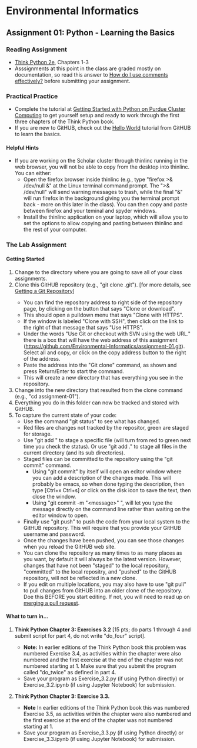 # Environmental Informatics

## Assignment 01: Python - Learning the Basics

### Reading Assignment

- [Think Python 2e](https://greenteapress.com/wp/think-python-2e/), Chapters 1-3
- Asssignments at this point in the class are graded mostly on documentation, so read this answer to [How do I use comments effectively?]( https://wiki.itap.purdue.edu/pages/viewpage.action?pageId=47221326) before submitting your assignment.

### Practical Practice

- Complete the tutorial at [Getting Started with Python on Purdue Cluster Computing](https://wiki.itap.purdue.edu/display/environmentalinformatics/Getting+started+with+Python+on+Purdue+Cluster+Computing) to get yourself setup and ready to work through the first three chapters of the Think Python book.
- If you are new to GitHUB, check out the [Hello World](https://guides.github.com/activities/hello-world/) tutorial from GitHUB to learn the basics.

#### Helpful Hints
- If you are working on the Scholar cluster through thinlinc running in the web browser, you will not be able to copy from the desktop into thinlinc.  You can either:
  - Open the firefox browser inside thinlinc (e.g., type "firefox >& /dev/null &" at the Linux terminal command prompt.  The ">& /dev/null" will send warning messages to trash, while the final "&" will run firefox in the background giving you the terminal prompt back - more on this later in the class).  You can then copy and paste between firefox and your teminal and spyder windows.
  - Install the thinlinc application on your laptop, which will allow you to set the options to allow copying and pasting between thinlinc and the rest of your computer.

### The Lab Assignment

#### Getting Started

1. Change to the directory where you are going to save all of your class assignments.
2. Clone this GitHUB repository (e.g., "git clone <http address>.git").  \[for more details, see [Getting a Git Repository](https://git-scm.com/book/en/v2/Git-Basics-Getting-a-Git-Repository)\]
   - You can find the repository address to right side of the repository page, by clicking on the button that says "Clone or download".  
   - This should open a pulldown menu that says "Clone with HTTPS".  
   - If the window is labeled "Clone with SSH", then click on the link to the right of that message that says "Use HTTPS".  
   - Under the words "Use Git or checkout with SVN using the web URL." there is a box that will have the web address of this assignment (https://github.com/Environmental-Informatics/assignment-01.git). Select all and copy, or click on the copy address button to the right of the address.
   - Paste the address into the "Git clone" command, as shown and press Return/Enter to start the command.
   - This will create a new directory that has everything you see in the repository.
3. Change into the new directory that resulted from the clone command (e.g., "cd assignment-01").
4. Everything you do in this folder can now be tracked and stored with GitHUB.
5. To capture the current state of your code:
   - Use the command "git status" to see what has changed.
   - Red files are changes not tracked by the repositor, green are staged for storage.
   - Use "git add <filename>" to stage a specific file (will turn from red to green next time you check the status).  Or use "git add ." to stage all files in the current directory (and its sub directories).
   - Staged files can be committed to the repository using the "git commit" command.  
     - Using "git commit" by itself will open an editor window where you can add a description of the changes made.  This will probably be emacs, so when done typing the description, then type \[Ctrl+x Ctrl+s\] or click on the disk icon to save the text, then close the window.
     - Using "git commit -m "\<message\>" ", will let you type the message directly on the command line rather than waiting on the editor window to open.
   - Finally use "git push" to push the code from your local system to the GitHUB repository.  This will require that you provide your GitHUB username and password.  
   - Once the changes have been pushed, you can see those changes when you reload the GitHUB web site.
   - You can clone the repository as many times to as many places as you want, by default it will always be the latest version.  However, changes that have not been "staged" to the local repository, "committed" to the local repositry, and "pushed" to the GitHUB repository, will not be reflected in a new clone.
    - If you edit on multiple locations, you may also have to use "git pull" to pull changes from GitHUB into an older clone of the repository.  Doe this BEFORE you start editing.  If not, you will need to read up on [merging a pull request](https://help.github.com/en/github/collaborating-with-issues-and-pull-requests/merging-a-pull-request).

#### What to turn in...

1. **Think Python Chapter 3: Exercises 3.2** \[15 pts; do parts 1 through 4 and submit script for part 4, do not write "do_four" script\]. 

   - **Note:** In earlier editions of  the Think Python book this problem was numbered Exercise 3.4, as activities within the chapter were also numbered and the first exercise at the end of the chapter was not numbered starting at 1.  Make sure that you submit the program called "do_twice" as defined in part 4.
   - Save your program as Exercise_3.2.py (if using Python directly) or Exercise_3.2.ipynb (if using Jupyter Notebook) for submission.
   
2. **Think Python Chapter 3: Exercise 3.3.**  

   - **Note** In earlier editions of the Think Python book this was numbered Exercise 3.5, as activities within the chapter were also numbered and the first exercise at the end of the chapter was not numbered starting at 1.
   - Save your program as Exercise_3.3.py (if using Python directly) or Exercise_3.3.ipynb (if using Jupyter Notebook) for submission.

